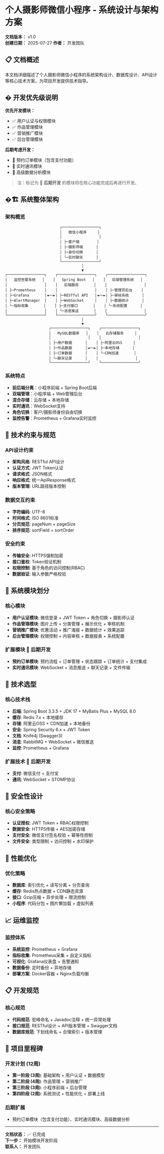 # 个人摄影师微信小程序 - 系统设计与架构方案

**文档版本：** v1.0  
**创建日期：** 2025-07-27
**作者：** 开发团队  

## 📋 文档概述

本文档详细描述了个人摄影师微信小程序的系统架构设计、数据库设计、API设计等核心技术方案，为项目开发提供技术指导。

## � 开发优先级说明

**优先开发模块：**
- ✅ 用户认证与权限模块
- ✅ 作品管理模块
- ✅ 营销推广模块
- ✅ 后台管理模块

**后期考虑开发：**
- 🔄 预约订单模块（包含支付功能）
- 🔄 实时通讯模块
- 🔄 高级数据分析模块

> 注：标记为 🔄 **后期开发** 的模块将在核心功能完成后再进行开发。

## �🏗️ 系统整体架构

### 架构概览
```
                         ┌─────────────────┐
                         │   微信小程序     │
                         │                 │
                         │ ├─客户端        │
                         │ ├─摄影师端      │
                         │ ├─身份切换      │
                         │ └─实时聊天      │
                         └─────────────────┘
                                   │
                                   ▼
┌─────────────────┐    ┌─────────────────┐    ┌─────────────────┐
│   监控告警系统   │    │   Spring Boot   │    │   后端管理系统   │
│                 │    │   后端服务       │    │                 │
│ ├─Prometheus    │    │                 │    │ ├─管理员后台    │
│ ├─Grafana       │◄──►│ ├─RESTful API   │◄──►│ ├─审核系统      │
│ ├─AlertManager  │    │ ├─WebSocket     │    │ ├─数据统计      │
│ └─指标收集       │    │ ├─支付接口       │    │ └─系统配置      │
│                 │    │ └─消息推送       │    │                 │
└─────────────────┘    └─────────────────┘    └─────────────────┘
                                   │
                                   ▼
                    ┌─────────────────┐    ┌─────────────────┐
                    │   MySQL数据库   │    │   云存储服务     │
                    │                 │    │                 │
                    │ ├─用户数据      │    │ ├─阿里云OSS     │
                    │ ├─作品数据      │◄──►│ ├─本地存储      │
                    │ ├─订单数据      │    │ └─CDN加速       │
                    │ └─聊天记录      │    │                 │
                    └─────────────────┘    └─────────────────┘
```

### 系统特点
- **前后端分离**：小程序前端 + Spring Boot后端
- **双端管理**：小程序端 + Web管理后台
- **混合存储**：云存储 + 本地存储
- **实时通讯**：WebSocket支持
- **角色切换**：客户/摄影师身份自由切换
- **监控告警**：Prometheus + Grafana实时监控

## 🔌 技术约束与规范

### API设计约束
- **架构风格**: RESTful API设计
- **认证方式**: JWT Token认证
- **请求格式**: JSON格式
- **响应格式**: 统一ApiResponse格式
- **版本管理**: URL路径版本控制

### 数据交互约束
- **字符编码**: UTF-8
- **时间格式**: ISO 8601标准
- **分页规范**: pageNum + pageSize
- **排序规范**: sortField + sortOrder

### 安全约束
- **传输安全**: HTTPS强制加密
- **接口鉴权**: Token验证机制
- **权限控制**: 基于角色的访问控制(RBAC)
- **数据验证**: 输入参数严格校验

## 🏢 系统模块划分

### 核心模块
- **用户认证模块**: 微信登录 + JWT Token + 角色切换 + 摄影师认证
- **作品管理模块**: 图片上传 + 分类管理 + 展示优化 + 审核机制
- **营销推广模块**: 优惠活动 + 推广海报 + 数据统计 + 效果追踪
- **后台管理模块**: 权限控制 + 内容审核 + 数据报表 + 系统配置

### 扩展模块 🔄 **后期开发**
- **预约订单模块**: 预约流程 + 订单管理 + 状态跟踪 + 订单统计 + 支付集成
- **实时通讯模块**: WebSocket + 消息推送 + 聊天记录 + 文件传输

## 🔧 技术选型

### 核心技术栈
- **后端**: Spring Boot 3.3.5 + JDK 17 + MyBatis Plus + MySQL 8.0
- **缓存**: Redis 7.x + 本地缓存
- **存储**: 阿里云OSS + CDN加速 + 本地备份
- **安全**: Spring Security 6.x + JWT Token
- **文档**: Knife4j (Swagger3)
- **消息**: RabbitMQ + WebSocket + 微信推送
- **监控**: Prometheus + Grafana 

### 扩展技术 🔄 **后期开发**
- **支付**: 微信支付 + 支付宝
- **通讯**: WebSocket + STOMP协议

## 🔐 安全性设计

### 核心安全策略
- **认证授权**: JWT Token + RBAC权限控制
- **数据安全**: HTTPS传输 + AES加密存储
- **支付安全**: 微信支付签名校验 + 幂等性控制
- **文件安全**: 类型限制 + 访问控制 + 水印保护

## 🚀 性能优化

### 优化策略
- **数据库**: 索引优化 + 读写分离 + 分页查询
- **缓存**: Redis热点数据 + CDN静态资源
- **接口**: Gzip压缩 + 异步处理 + 限流控制
- **小程序**: 代码分包 + 图片懒加载 + 虚拟列表

## 📈 运维监控

### 监控体系
- **系统监控**: Prometheus + Grafana 
- **指标收集**: Prometheus采集 + 自定义指标
- **可视化**: Grafana仪表盘 + 告警通知
- **数据备份**: 定时备份 + 异地存储
- **部署方案**: Docker容器 + Nginx负载均衡

## 📋 开发规范

### 核心规范
- **代码规范**: 驼峰命名 + Javadoc注释 + 统一异常处理
- **接口规范**: RESTful设计 + API版本管理 + Swagger文档
- **数据库规范**: 下划线命名 + 合理索引 + 版本管理

## 🎯 项目里程碑

### 开发计划 (12周)
- **第一阶段 (3周)**: 基础架构 + 用户认证 + 数据模型
- **第二阶段 (4周)**: 作品管理 + 营销推广
- **第三阶段 (3周)**: 小程序前端 + 后台管理
- **第四阶段 (2周)**: 系统测试 + 性能优化 + 部署上线

### 后期扩展
- 预约订单模块（包含支付功能）、实时通讯模块、高级数据分析

---

**文档状态：** ✅ 已完成  
**下一步：** 开始模块开发阶段  
**联系人：** 开发团队